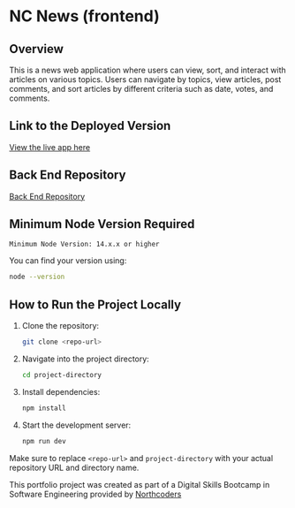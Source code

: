 # NC News (frontend)

## Overview
This is a news web application where users can view, sort, and interact with articles on various topics. Users can navigate by topics, view articles, post comments, and sort articles by different criteria such as date, votes, and comments.

## Link to the Deployed Version
[View the live app here](https://nothingnews.netlify.app/)

## Back End Repository
[Back End Repository](https://github.com/sdmlr/news-project)

## Minimum Node Version Required
`Minimum Node Version: 14.x.x or higher`

You can find your version using:
```bash
node --version
```

## How to Run the Project Locally

1. Clone the repository:
   ```bash
   git clone <repo-url>
    ```

2. Navigate into the project directory:
    ```bash
    cd project-directory
    ```

3. Install dependencies:
   ```bash
   npm install
    ```

4. Start the development server:
    ```bash
    npm run dev
    ```

Make sure to replace `<repo-url>` and `project-directory` with your actual repository URL and directory name.




This portfolio project was created as part of a Digital Skills Bootcamp in Software Engineering provided by [Northcoders](https://northcoders.com/)
